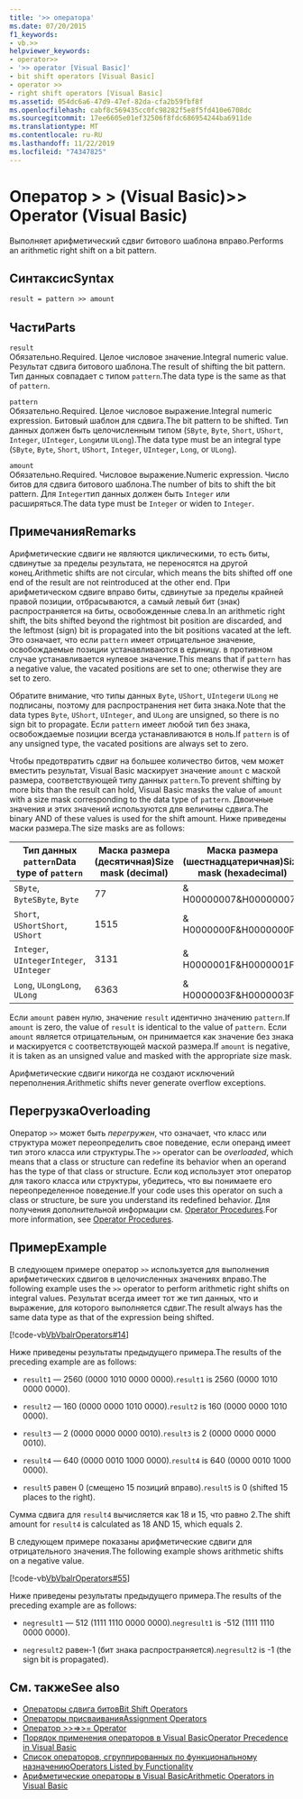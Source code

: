 ```yaml
---
title: '>> оператора'
ms.date: 07/20/2015
f1_keywords:
- vb.>>
helpviewer_keywords:
- operator>>
- '>> operator [Visual Basic]'
- bit shift operators [Visual Basic]
- operator >>
- right shift operators [Visual Basic]
ms.assetid: 054dc6a6-47d9-47ef-82da-cfa2b59fbf8f
ms.openlocfilehash: cabf8c569435cc0fc98282f5e8f5fd410e6708dc
ms.sourcegitcommit: 17ee6605e01ef32506f8fdc686954244ba6911de
ms.translationtype: MT
ms.contentlocale: ru-RU
ms.lasthandoff: 11/22/2019
ms.locfileid: "74347825"
---
```

# <a name="-operator-visual-basic"></a><span data-ttu-id="c2abb-102">Оператор > > (Visual Basic)</span><span class="sxs-lookup"><span data-stu-id="c2abb-102">>> Operator (Visual Basic)</span></span>
<span data-ttu-id="c2abb-103">Выполняет арифметический сдвиг битового шаблона вправо.</span><span class="sxs-lookup"><span data-stu-id="c2abb-103">Performs an arithmetic right shift on a bit pattern.</span></span>  
  
## <a name="syntax"></a><span data-ttu-id="c2abb-104">Синтаксис</span><span class="sxs-lookup"><span data-stu-id="c2abb-104">Syntax</span></span>  
  
```vb  
result = pattern >> amount  
```  
  
## <a name="parts"></a><span data-ttu-id="c2abb-105">Части</span><span class="sxs-lookup"><span data-stu-id="c2abb-105">Parts</span></span>  
 `result`  
 <span data-ttu-id="c2abb-106">Обязательно.</span><span class="sxs-lookup"><span data-stu-id="c2abb-106">Required.</span></span> <span data-ttu-id="c2abb-107">Целое числовое значение.</span><span class="sxs-lookup"><span data-stu-id="c2abb-107">Integral numeric value.</span></span> <span data-ttu-id="c2abb-108">Результат сдвига битового шаблона.</span><span class="sxs-lookup"><span data-stu-id="c2abb-108">The result of shifting the bit pattern.</span></span> <span data-ttu-id="c2abb-109">Тип данных совпадает с типом `pattern`.</span><span class="sxs-lookup"><span data-stu-id="c2abb-109">The data type is the same as that of `pattern`.</span></span>  
  
 `pattern`  
 <span data-ttu-id="c2abb-110">Обязательно.</span><span class="sxs-lookup"><span data-stu-id="c2abb-110">Required.</span></span> <span data-ttu-id="c2abb-111">Целое числовое выражение.</span><span class="sxs-lookup"><span data-stu-id="c2abb-111">Integral numeric expression.</span></span> <span data-ttu-id="c2abb-112">Битовый шаблон для сдвига.</span><span class="sxs-lookup"><span data-stu-id="c2abb-112">The bit pattern to be shifted.</span></span> <span data-ttu-id="c2abb-113">Тип данных должен быть целочисленным типом (`SByte`, `Byte`, `Short`, `UShort`, `Integer`, `UInteger`, `Long`или `ULong`).</span><span class="sxs-lookup"><span data-stu-id="c2abb-113">The data type must be an integral type (`SByte`, `Byte`, `Short`, `UShort`, `Integer`, `UInteger`, `Long`, or `ULong`).</span></span>  
  
 `amount`  
 <span data-ttu-id="c2abb-114">Обязательно.</span><span class="sxs-lookup"><span data-stu-id="c2abb-114">Required.</span></span> <span data-ttu-id="c2abb-115">Числовое выражение.</span><span class="sxs-lookup"><span data-stu-id="c2abb-115">Numeric expression.</span></span> <span data-ttu-id="c2abb-116">Число битов для сдвига битового шаблона.</span><span class="sxs-lookup"><span data-stu-id="c2abb-116">The number of bits to shift the bit pattern.</span></span> <span data-ttu-id="c2abb-117">Для `Integer`тип данных должен быть `Integer` или расширяться.</span><span class="sxs-lookup"><span data-stu-id="c2abb-117">The data type must be `Integer` or widen to `Integer`.</span></span>  
  
## <a name="remarks"></a><span data-ttu-id="c2abb-118">Примечания</span><span class="sxs-lookup"><span data-stu-id="c2abb-118">Remarks</span></span>  
 <span data-ttu-id="c2abb-119">Арифметические сдвиги не являются циклическими, то есть биты, сдвинутые за пределы результата, не переносятся на другой конец.</span><span class="sxs-lookup"><span data-stu-id="c2abb-119">Arithmetic shifts are not circular, which means the bits shifted off one end of the result are not reintroduced at the other end.</span></span> <span data-ttu-id="c2abb-120">При арифметическом сдвиге вправо биты, сдвинутые за пределы крайней правой позиции, отбрасываются, а самый левый бит (знак) распространяется на биты, освобожденные слева.</span><span class="sxs-lookup"><span data-stu-id="c2abb-120">In an arithmetic right shift, the bits shifted beyond the rightmost bit position are discarded, and the leftmost (sign) bit is propagated into the bit positions vacated at the left.</span></span> <span data-ttu-id="c2abb-121">Это означает, что если `pattern` имеет отрицательное значение, освобождаемые позиции устанавливаются в единицу. в противном случае устанавливается нулевое значение.</span><span class="sxs-lookup"><span data-stu-id="c2abb-121">This means that if `pattern` has a negative value, the vacated positions are set to one; otherwise they are set to zero.</span></span>  
  
 <span data-ttu-id="c2abb-122">Обратите внимание, что типы данных `Byte`, `UShort`, `UInteger`и `ULong` не подписаны, поэтому для распространения нет бита знака.</span><span class="sxs-lookup"><span data-stu-id="c2abb-122">Note that the data types `Byte`, `UShort`, `UInteger`, and `ULong` are unsigned, so there is no sign bit to propagate.</span></span> <span data-ttu-id="c2abb-123">Если `pattern` имеет любой тип без знака, освобождаемые позиции всегда устанавливаются в ноль.</span><span class="sxs-lookup"><span data-stu-id="c2abb-123">If `pattern` is of any unsigned type, the vacated positions are always set to zero.</span></span>  
  
 <span data-ttu-id="c2abb-124">Чтобы предотвратить сдвиг на большее количество битов, чем может вместить результат, Visual Basic маскирует значение `amount` с маской размера, соответствующей типу данных `pattern`.</span><span class="sxs-lookup"><span data-stu-id="c2abb-124">To prevent shifting by more bits than the result can hold, Visual Basic masks the value of `amount` with a size mask corresponding to the data type of `pattern`.</span></span> <span data-ttu-id="c2abb-125">Двоичные значения и этих значений используются для величины сдвига.</span><span class="sxs-lookup"><span data-stu-id="c2abb-125">The binary AND of these values is used for the shift amount.</span></span> <span data-ttu-id="c2abb-126">Ниже приведены маски размера.</span><span class="sxs-lookup"><span data-stu-id="c2abb-126">The size masks are as follows:</span></span>  
  
|<span data-ttu-id="c2abb-127">Тип данных `pattern`</span><span class="sxs-lookup"><span data-stu-id="c2abb-127">Data type of `pattern`</span></span>|<span data-ttu-id="c2abb-128">Маска размера (десятичная)</span><span class="sxs-lookup"><span data-stu-id="c2abb-128">Size mask (decimal)</span></span>|<span data-ttu-id="c2abb-129">Маска размера (шестнадцатеричная)</span><span class="sxs-lookup"><span data-stu-id="c2abb-129">Size mask (hexadecimal)</span></span>|  
|----------------------------|---------------------------|-------------------------------|  
|<span data-ttu-id="c2abb-130">`SByte`, `Byte`</span><span class="sxs-lookup"><span data-stu-id="c2abb-130">`SByte`, `Byte`</span></span>|<span data-ttu-id="c2abb-131">7</span><span class="sxs-lookup"><span data-stu-id="c2abb-131">7</span></span>|<span data-ttu-id="c2abb-132">& H00000007</span><span class="sxs-lookup"><span data-stu-id="c2abb-132">&H00000007</span></span>|  
|<span data-ttu-id="c2abb-133">`Short`, `UShort`</span><span class="sxs-lookup"><span data-stu-id="c2abb-133">`Short`, `UShort`</span></span>|<span data-ttu-id="c2abb-134">15</span><span class="sxs-lookup"><span data-stu-id="c2abb-134">15</span></span>|<span data-ttu-id="c2abb-135">& H0000000F</span><span class="sxs-lookup"><span data-stu-id="c2abb-135">&H0000000F</span></span>|  
|<span data-ttu-id="c2abb-136">`Integer`, `UInteger`</span><span class="sxs-lookup"><span data-stu-id="c2abb-136">`Integer`, `UInteger`</span></span>|<span data-ttu-id="c2abb-137">31</span><span class="sxs-lookup"><span data-stu-id="c2abb-137">31</span></span>|<span data-ttu-id="c2abb-138">& H0000001F</span><span class="sxs-lookup"><span data-stu-id="c2abb-138">&H0000001F</span></span>|  
|<span data-ttu-id="c2abb-139">`Long`, `ULong`</span><span class="sxs-lookup"><span data-stu-id="c2abb-139">`Long`, `ULong`</span></span>|<span data-ttu-id="c2abb-140">63</span><span class="sxs-lookup"><span data-stu-id="c2abb-140">63</span></span>|<span data-ttu-id="c2abb-141">& H0000003F</span><span class="sxs-lookup"><span data-stu-id="c2abb-141">&H0000003F</span></span>|  
  
 <span data-ttu-id="c2abb-142">Если `amount` равен нулю, значение `result` идентично значению `pattern`.</span><span class="sxs-lookup"><span data-stu-id="c2abb-142">If `amount` is zero, the value of `result` is identical to the value of `pattern`.</span></span> <span data-ttu-id="c2abb-143">Если `amount` является отрицательным, он принимается как значение без знака и маскируется с соответствующей маской размера.</span><span class="sxs-lookup"><span data-stu-id="c2abb-143">If `amount` is negative, it is taken as an unsigned value and masked with the appropriate size mask.</span></span>  
  
 <span data-ttu-id="c2abb-144">Арифметические сдвиги никогда не создают исключений переполнения.</span><span class="sxs-lookup"><span data-stu-id="c2abb-144">Arithmetic shifts never generate overflow exceptions.</span></span>  
  
## <a name="overloading"></a><span data-ttu-id="c2abb-145">Перегрузка</span><span class="sxs-lookup"><span data-stu-id="c2abb-145">Overloading</span></span>  
 <span data-ttu-id="c2abb-146">Оператор `>>` может быть *перегружен*, что означает, что класс или структура может переопределить свое поведение, если операнд имеет тип этого класса или структуры.</span><span class="sxs-lookup"><span data-stu-id="c2abb-146">The `>>` operator can be *overloaded*, which means that a class or structure can redefine its behavior when an operand has the type of that class or structure.</span></span> <span data-ttu-id="c2abb-147">Если код использует этот оператор для такого класса или структуры, убедитесь, что вы понимаете его переопределенное поведение.</span><span class="sxs-lookup"><span data-stu-id="c2abb-147">If your code uses this operator on such a class or structure, be sure you understand its redefined behavior.</span></span> <span data-ttu-id="c2abb-148">Для получения дополнительной информации см. [Operator Procedures](../../../visual-basic/programming-guide/language-features/procedures/operator-procedures.md).</span><span class="sxs-lookup"><span data-stu-id="c2abb-148">For more information, see [Operator Procedures](../../../visual-basic/programming-guide/language-features/procedures/operator-procedures.md).</span></span>  
  
## <a name="example"></a><span data-ttu-id="c2abb-149">Пример</span><span class="sxs-lookup"><span data-stu-id="c2abb-149">Example</span></span>  
 <span data-ttu-id="c2abb-150">В следующем примере оператор `>>` используется для выполнения арифметических сдвигов в целочисленных значениях вправо.</span><span class="sxs-lookup"><span data-stu-id="c2abb-150">The following example uses the `>>` operator to perform arithmetic right shifts on integral values.</span></span> <span data-ttu-id="c2abb-151">Результат всегда имеет тот же тип данных, что и выражение, для которого выполняется сдвиг.</span><span class="sxs-lookup"><span data-stu-id="c2abb-151">The result always has the same data type as that of the expression being shifted.</span></span>  
  
 [!code-vb[VbVbalrOperators#14](~/samples/snippets/visualbasic/VS_Snippets_VBCSharp/VbVbalrOperators/VB/Class1.vb#14)]  
  
 <span data-ttu-id="c2abb-152">Ниже приведены результаты предыдущего примера.</span><span class="sxs-lookup"><span data-stu-id="c2abb-152">The results of the preceding example are as follows:</span></span>  
  
- <span data-ttu-id="c2abb-153">`result1` — 2560 (0000 1010 0000 0000).</span><span class="sxs-lookup"><span data-stu-id="c2abb-153">`result1` is 2560 (0000 1010 0000 0000).</span></span>  
  
- <span data-ttu-id="c2abb-154">`result2` — 160 (0000 0000 1010 0000).</span><span class="sxs-lookup"><span data-stu-id="c2abb-154">`result2` is 160 (0000 0000 1010 0000).</span></span>  
  
- <span data-ttu-id="c2abb-155">`result3` — 2 (0000 0000 0000 0010).</span><span class="sxs-lookup"><span data-stu-id="c2abb-155">`result3` is 2 (0000 0000 0000 0010).</span></span>  
  
- <span data-ttu-id="c2abb-156">`result4` — 640 (0000 0010 1000 0000).</span><span class="sxs-lookup"><span data-stu-id="c2abb-156">`result4` is 640 (0000 0010 1000 0000).</span></span>  
  
- <span data-ttu-id="c2abb-157">`result5` равен 0 (смещено 15 позиций вправо).</span><span class="sxs-lookup"><span data-stu-id="c2abb-157">`result5` is 0 (shifted 15 places to the right).</span></span>  
  
 <span data-ttu-id="c2abb-158">Сумма сдвига для `result4` вычисляется как 18 и 15, что равно 2.</span><span class="sxs-lookup"><span data-stu-id="c2abb-158">The shift amount for `result4` is calculated as 18 AND 15, which equals 2.</span></span>  
  
 <span data-ttu-id="c2abb-159">В следующем примере показаны арифметические сдвиги для отрицательного значения.</span><span class="sxs-lookup"><span data-stu-id="c2abb-159">The following example shows arithmetic shifts on a negative value.</span></span>  
  
 [!code-vb[VbVbalrOperators#55](~/samples/snippets/visualbasic/VS_Snippets_VBCSharp/VbVbalrOperators/VB/Class1.vb#55)]  
  
 <span data-ttu-id="c2abb-160">Ниже приведены результаты предыдущего примера.</span><span class="sxs-lookup"><span data-stu-id="c2abb-160">The results of the preceding example are as follows:</span></span>  
  
- <span data-ttu-id="c2abb-161">`negresult1` — 512 (1111 1110 0000 0000).</span><span class="sxs-lookup"><span data-stu-id="c2abb-161">`negresult1` is -512 (1111 1110 0000 0000).</span></span>  
  
- <span data-ttu-id="c2abb-162">`negresult2` равен-1 (бит знака распространяется).</span><span class="sxs-lookup"><span data-stu-id="c2abb-162">`negresult2` is -1 (the sign bit is propagated).</span></span>  
  
## <a name="see-also"></a><span data-ttu-id="c2abb-163">См. также</span><span class="sxs-lookup"><span data-stu-id="c2abb-163">See also</span></span>

- [<span data-ttu-id="c2abb-164">Операторы сдвига битов</span><span class="sxs-lookup"><span data-stu-id="c2abb-164">Bit Shift Operators</span></span>](../../../visual-basic/language-reference/operators/bit-shift-operators.md)
- [<span data-ttu-id="c2abb-165">Операторы присваивания</span><span class="sxs-lookup"><span data-stu-id="c2abb-165">Assignment Operators</span></span>](../../../visual-basic/language-reference/operators/assignment-operators.md)
- [<span data-ttu-id="c2abb-166">Оператор >>=</span><span class="sxs-lookup"><span data-stu-id="c2abb-166">>>= Operator</span></span>](../../../visual-basic/language-reference/operators/right-shift-assignment-operator.md)
- [<span data-ttu-id="c2abb-167">Порядок применения операторов в Visual Basic</span><span class="sxs-lookup"><span data-stu-id="c2abb-167">Operator Precedence in Visual Basic</span></span>](../../../visual-basic/language-reference/operators/operator-precedence.md)
- [<span data-ttu-id="c2abb-168">Список операторов, сгруппированных по функциональному назначению</span><span class="sxs-lookup"><span data-stu-id="c2abb-168">Operators Listed by Functionality</span></span>](../../../visual-basic/language-reference/operators/operators-listed-by-functionality.md)
- [<span data-ttu-id="c2abb-169">Арифметические операторы в Visual Basic</span><span class="sxs-lookup"><span data-stu-id="c2abb-169">Arithmetic Operators in Visual Basic</span></span>](../../../visual-basic/programming-guide/language-features/operators-and-expressions/arithmetic-operators.md)
